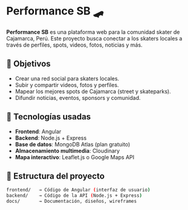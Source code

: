 # Performance SB 🛹

**Performance SB** es una plataforma web para la comunidad skater de Cajamarca, Perú. Este proyecto busca conectar a los skaters locales a través de perfiles, spots, videos, fotos, noticias y más.

## 📌 Objetivos

- Crear una red social para skaters locales.
- Subir y compartir videos, fotos y perfiles.
- Mapear los mejores spots de Cajamarca (street y skateparks).
- Difundir noticias, eventos, sponsors y comunidad.

## 🧱 Tecnologías usadas

- **Frontend**: Angular
- **Backend**: Node.js + Express
- **Base de datos**: MongoDB Atlas (plan gratuito)
- **Almacenamiento multimedia**: Cloudinary
- **Mapa interactivo**: Leaflet.js o Google Maps API

## 📁 Estructura del proyecto

```bash
frontend/   → Código de Angular (interfaz de usuario)
backend/    → Código de la API (Node.js + Express)
docs/       → Documentación, diseños, wireframes
